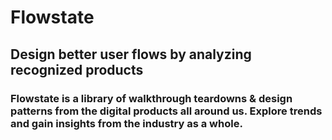 # Flowstate
## Design better user flows by analyzing recognized products
### Flowstate is a library of walkthrough teardowns & design patterns from the digital products all around us. Explore trends and gain insights from the industry as a whole.
